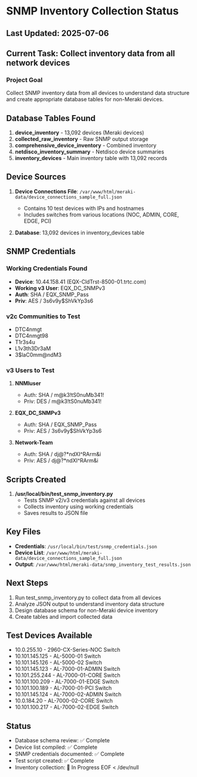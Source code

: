# SNMP Inventory Collection Status

## Last Updated: 2025-07-06

## Current Task: Collect inventory data from all network devices

### Project Goal
Collect SNMP inventory data from all devices to understand data structure and create appropriate database tables for non-Meraki devices.

## Database Tables Found
1. **device_inventory** - 13,092 devices (Meraki devices)
2. **collected_raw_inventory** - Raw SNMP output storage
3. **comprehensive_device_inventory** - Combined inventory
4. **netdisco_inventory_summary** - Netdisco device summaries
5. **inventory_devices** - Main inventory table with 13,092 records

## Device Sources
1. **Device Connections File**: `/var/www/html/meraki-data/device_connections_sample_full.json`
   - Contains 10 test devices with IPs and hostnames
   - Includes switches from various locations (NOC, ADMIN, CORE, EDGE, PCI)

2. **Database**: 13,092 devices in inventory_devices table

## SNMP Credentials

### Working Credentials Found
- **Device**: 10.44.158.41 (EQX-CldTrst-8500-01.trtc.com)
- **Working v3 User**: EQX_DC_SNMPv3
- **Auth**: SHA / EQX_SNMP_Pass
- **Priv**: AES / 3s6v9y$ShVkYp3s6

### v2c Communities to Test
- DTC4nmgt
- DTC4nmgt98
- T1r3s4u
- L1v3th3Dr3aM
- 3$laC0mm@ndM3

### v3 Users to Test
1. **NNMIuser**
   - Auth: SHA / m@k3\!tS0nuMb341\!
   - Priv: DES / m@k3\!tS0nuMb341\!

2. **EQX_DC_SNMPv3**
   - Auth: SHA / EQX_SNMP_Pass
   - Priv: AES / 3s6v9y$ShVkYp3s6

3. **Network-Team**
   - Auth: SHA / dj@?*ndXI^RArm&i
   - Priv: AES / dj@?*ndXI^RArm&i

## Scripts Created
1. **/usr/local/bin/test_snmp_inventory.py**
   - Tests SNMP v2/v3 credentials against all devices
   - Collects inventory using working credentials
   - Saves results to JSON file

## Key Files
- **Credentials**: `/usr/local/bin/test/snmp_credentials.json`
- **Device List**: `/var/www/html/meraki-data/device_connections_sample_full.json`
- **Output**: `/var/www/html/meraki-data/snmp_inventory_test_results.json`

## Next Steps
1. Run test_snmp_inventory.py to collect data from all devices
2. Analyze JSON output to understand inventory data structure
3. Design database schema for non-Meraki device inventory
4. Create tables and import collected data

## Test Devices Available
- 10.0.255.10 - 2960-CX-Series-NOC Switch
- 10.101.145.125 - AL-5000-01 Switch
- 10.101.145.126 - AL-5000-02 Switch
- 10.101.145.123 - AL-7000-01-ADMIN Switch
- 10.101.255.244 - AL-7000-01-CORE Switch
- 10.101.100.209 - AL-7000-01-EDGE Switch
- 10.101.100.189 - AL-7000-01-PCI Switch
- 10.101.145.124 - AL-7000-02-ADMIN Switch
- 10.0.184.20 - AL-7000-02-CORE Switch
- 10.101.100.217 - AL-7000-02-EDGE Switch

## Status
- Database schema review: ✅ Complete
- Device list compiled: ✅ Complete
- SNMP credentials documented: ✅ Complete
- Test script created: ✅ Complete
- Inventory collection: 🔄 In Progress
EOF < /dev/null
